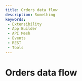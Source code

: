 ```yaml
---
title: Orders data flow
description: Something
keywords:
 - Extensibility
 - App Builder
 - API Mesh
 - Events
 - REST
 - Tools
---
```


# Orders data flow
